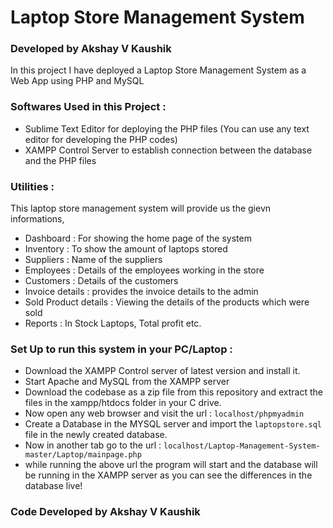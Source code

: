 # Laptop Store Management System
### Developed by Akshay V Kaushik
In this project I have deployed a Laptop Store Management System as a Web App using PHP and MySQL

### Softwares Used in this Project :
- Sublime Text Editor for deploying the PHP files (You can use any text editor for developing the PHP codes)
- XAMPP Control Server to establish connection between the database and the PHP files

### Utilities :
This laptop store management system will provide us the gievn informations,
- Dashboard : For showing the home page of the system
- Inventory : To show the amount of laptops stored
- Suppliers : Name of the suppliers
- Employees : Details of the employees working in the store
- Customers : Details of the customers
- Invoice details : provides the invoice details to the admin
- Sold Product details : Viewing the details of the products which were sold
- Reports : In Stock Laptops, Total profit etc.

### Set Up to run this system in your PC/Laptop :
- Download the XAMPP Control server of latest version and install it.
- Start Apache and MySQL from the XAMPP server
- Download the codebase as a zip file from this repository and extract the files in the xampp/htdocs folder in your C drive.
- Now open any web browser and visit the url : `localhost/phpmyadmin`
- Create a Database in the MYSQL server and import the `laptopstore.sql` file in the newly created database.
- Now in another tab go to the url : `localhost/Laptop-Management-System-master/Laptop/mainpage.php`
- while running the above url the program will start and the database will be running in the XAMPP server as you can see the differences in the database live!

### Code Developed by Akshay V Kaushik
